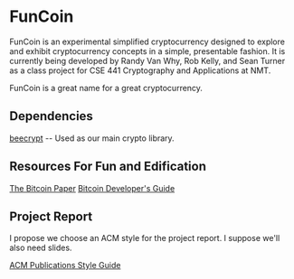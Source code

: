 FunCoin
=======

FunCoin is an experimental simplified cryptocurrency designed to explore and exhibit cryptocurrency concepts in a simple, presentable fashion. It is currently being developed by Randy Van Why, Rob Kelly, and Sean Turner as a class project for CSE 441 Cryptography and Applications at NMT.

FunCoin is a great name for a great cryptocurrency.

Dependencies
------------

[beecrypt](http://beecrypt.sourceforge.net) -- Used as our main crypto library.

Resources For Fun and Edification
------------

[The Bitcoin Paper](https://bitcoin.org/bitcoin.pdf)
[Bitcoin Developer's Guide](https://bitcoin.org/en/developer-guide)

Project Report
------------

I propose we choose an ACM style for the project report. I suppose we'll also need slides. 

[ACM Publications Style Guide](http://www.acm.org/publications/latex_style/)
